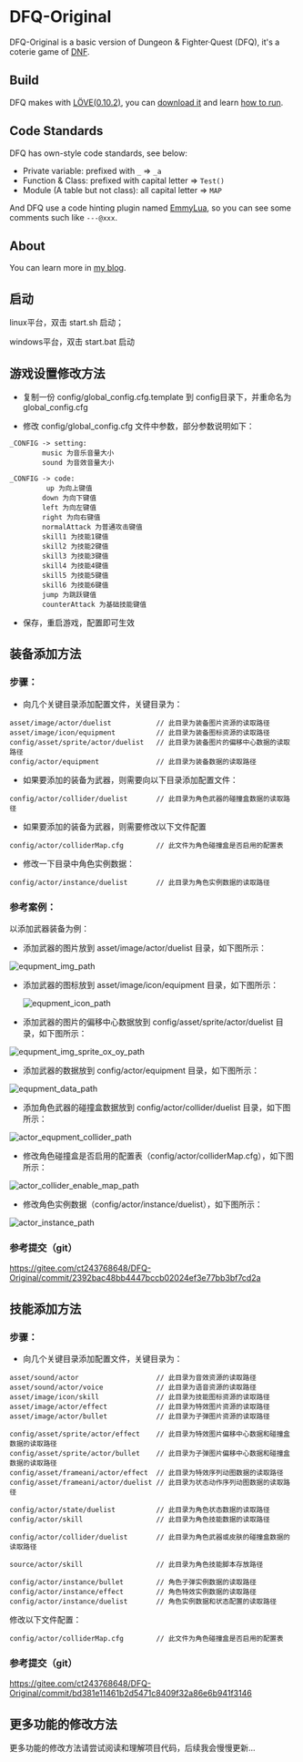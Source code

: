 # DFQ-Original

DFQ-Original is a basic version of Dungeon & Fighter·Quest (DFQ), it's a coterie game of [DNF](http://dnf.qq.com).

## Build

DFQ makes with [LÖVE(0.10.2)](http://love2d.org), you can [download it](https://bitbucket.org/rude/love/downloads/) and learn [how to run](http://love2d.org/wiki/Getting_Started).

## Code Standards

DFQ has own-style code standards, see below:

* Private variable: prefixed with `_` => `_a`
* Function & Class: prefixed with capital letter => `Test()`
* Module (A table but not class): all capital letter => `MAP`

And DFQ use a code hinting plugin named [EmmyLua](https://github.com/EmmyLua/VSCode-EmmyLua), so you can see some comments such like `---@xxx`.

## About

You can learn more in [my blog](https://musoucrow.github.io). 



## 启动

linux平台，双击 start.sh 启动；

windows平台，双击 start.bat 启动



## 游戏设置修改方法

- 复制一份 config/global_config.cfg.template 到 config目录下，并重命名为 global_config.cfg

- 修改 config/global_config.cfg 文件中参数，部分参数说明如下：

```
_CONFIG -> setting:
        music 为音乐音量大小
        sound 为音效音量大小

_CONFIG -> code:
         up 为向上键值
        down 为向下键值
        left 为向左键值
        right 为向右键值
        normalAttack 为普通攻击键值
        skill1 为技能1键值
        skill2 为技能2键值
        skill3 为技能3键值
        skill4 为技能4键值
        skill5 为技能5键值
        skill6 为技能6键值
        jump 为跳跃键值
        counterAttack 为基础技能键值
```

- 保存，重启游戏，配置即可生效



## 装备添加方法

### 步骤：

- 向几个关键目录添加配置文件，关键目录为：

```
asset/image/actor/duelist 			// 此目录为装备图片资源的读取路径
asset/image/icon/equipment			// 此目录为装备图标资源的读取路径
config/asset/sprite/actor/duelist	// 此目录为装备图片的偏移中心数据的读取路径
config/actor/equipment				// 此目录为装备数据的读取路径
```

- 如果要添加的装备为武器，则需要向以下目录添加配置文件：


```
config/actor/collider/duelist		// 此目录为角色武器的碰撞盒数据的读取路径
```

- 如果要添加的装备为武器，则需要修改以下文件配置

```
config/actor/colliderMap.cfg		// 此文件为角色碰撞盒是否启用的配置表
```

- 修改一下目录中角色实例数据：


```
config/actor/instance/duelist		// 此目录为角色实例数据的读取路径
```

### 参考案例：

以添加武器装备为例：

- 添加武器的图片放到 asset/image/actor/duelist 目录，如下图所示：

![equpment_img_path](./asset/mark_down/equpment_img_path.png)

- 添加武器的图标放到 asset/image/icon/equipment 目录，如下图所示：

  ![equpment_icon_path](./asset/mark_down/equpment_icon_path.png)

- 添加武器的图片的偏移中心数据放到 config/asset/sprite/actor/duelist 目录，如下图所示：

![equpment_img_sprite_ox_oy_path](./asset/mark_down/equpment_img_sprite_ox_oy_path.png)

- 添加武器的数据放到 config/actor/equipment 目录，如下图所示：

![equpment_data_path](./asset/mark_down/equpment_data_path.png)

- 添加角色武器的碰撞盒数据放到 config/actor/collider/duelist 目录，如下图所示：

![actor_equpment_collider_path](./asset/mark_down/actor_equpment_collider_path.png)

- 修改角色碰撞盒是否启用的配置表（config/actor/colliderMap.cfg），如下图所示：

![actor_collider_enable_map_path](./asset/mark_down/actor_collider_enable_map_path.png)

- 修改角色实例数据（config/actor/instance/duelist），如下图所示：

![actor_instance_path](./asset/mark_down/actor_instance_path.png)



### 参考提交（git）

https://gitee.com/ct243768648/DFQ-Original/commit/2392bac48bb4447bccb02024ef3e77bb3bf7cd2a



## 技能添加方法

### 步骤：

- 向几个关键目录添加配置文件，关键目录为：

```
asset/sound/actor					// 此目录为音效资源的读取路径
asset/sound/actor/voice				// 此目录为语音资源的读取路径
asset/image/icon/skill				// 此目录为技能图标资源的读取路径
asset/image/actor/effect			// 此目录为特效图片资源的读取路径
asset/image/actor/bullet			// 此目录为子弹图片资源的读取路径

config/asset/sprite/actor/effect  	// 此目录为特效图片偏移中心数据和碰撞盒数据的读取路径
config/asset/sprite/actor/bullet	// 此目录为子弹图片偏移中心数据和碰撞盒数据的读取路径
config/asset/frameani/actor/effect	// 此目录为特效序列动图数据的读取路径
config/asset/frameani/actor/duelist	// 此目录为状态动作序列动图数据的读取路径

config/actor/state/duelist			// 此目录为角色状态数据的读取路径
config/actor/skill					// 此目录为角色技能数据的读取路径

config/actor/collider/duelist		// 此目录为角色武器或皮肤的碰撞盒数据的读取路径

source/actor/skill					// 此目录为角色技能脚本存放路径

config/actor/instance/bullet		// 角色子弹实例数据的读取路径
config/actor/instance/effect		// 角色特效实例数据的读取路径
config/actor/instance/duelist 		// 角色实例数据和状态配置的读取路径
```

修改以下文件配置：

```
config/actor/colliderMap.cfg		// 此文件为角色碰撞盒是否启用的配置表
```



### 参考提交（git）

https://gitee.com/ct243768648/DFQ-Original/commit/bd381e11461b2d5471c8409f32a86e6b941f3146



## 更多功能的修改方法

更多功能的修改方法请尝试阅读和理解项目代码，后续我会慢慢更新...
